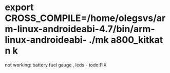 export CROSS_COMPILE=/home/olegsvs/arm-linux-androideabi-4.7/bin/arm-linux-androideabi-
./mk a800_kitkat n k
=========
not working:
battery fuel gauge , leds - todo:FIX
